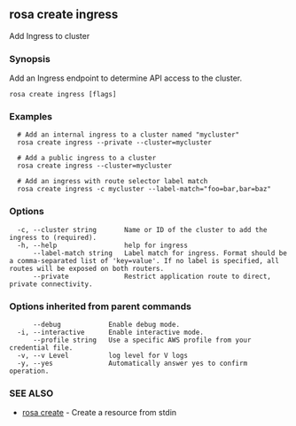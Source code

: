 ## rosa create ingress

Add Ingress to cluster

### Synopsis

Add an Ingress endpoint to determine API access to the cluster.

```
rosa create ingress [flags]
```

### Examples

```
  # Add an internal ingress to a cluster named "mycluster"
  rosa create ingress --private --cluster=mycluster

  # Add a public ingress to a cluster
  rosa create ingress --cluster=mycluster

  # Add an ingress with route selector label match
  rosa create ingress -c mycluster --label-match="foo=bar,bar=baz"
```

### Options

```
  -c, --cluster string       Name or ID of the cluster to add the ingress to (required).
  -h, --help                 help for ingress
      --label-match string   Label match for ingress. Format should be a comma-separated list of 'key=value'. If no label is specified, all routes will be exposed on both routers.
      --private              Restrict application route to direct, private connectivity.
```

### Options inherited from parent commands

```
      --debug            Enable debug mode.
  -i, --interactive      Enable interactive mode.
      --profile string   Use a specific AWS profile from your credential file.
  -v, --v Level          log level for V logs
  -y, --yes              Automatically answer yes to confirm operation.
```

### SEE ALSO

* [rosa create](rosa_create.md)	 - Create a resource from stdin

